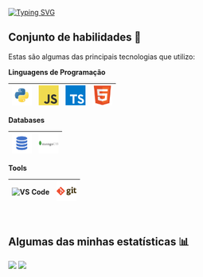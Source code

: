 [![Typing SVG](https://readme-typing-svg.demolab.com?font=Colibri&weight=600&size=27&pause=1000&color=243FF7F8&width=435&lines=Ol%C3%A1!+Sou+a+Fl%C3%A1via+%F0%9F%91%8B)](https://git.io/typing-svg)

## Conjunto de habilidades :muscle:

Estas são algumas das principais tecnologias que utilizo:

**Linguagens de Programação**

<img title="Python" alt="Python" width="40px" src="https://raw.githubusercontent.com/github/explore/master/topics/python/python.png" />|<img alt="JS" title="JavaScript" width="40px" src="https://raw.githubusercontent.com/github/explore/master/topics/javascript/javascript.png">|<img alt="Typescript" title="Typescript" width="40px" src="https://raw.githubusercontent.com/github/explore/main/topics/typescript/typescript.png">|<img title="HTML" alt="HTML" width="40px" src="https://raw.githubusercontent.com/devicons/devicon/master/icons/html5/html5-original.svg">
|--|--|--|--|

**Databases**

<img title="SQL" alt="SQL" width="40px" src="https://raw.githubusercontent.com/github/explore/master/topics/sql/sql.png">|<img title="MongoDB" alt="MongoDB" width="40px" src="https://raw.githubusercontent.com/github/explore/master/topics/mongodb/mongodb.png"> <br>
|--|--|

**Tools**

<img title="VS Code" alt="VS Code" width="40px" src="https://img.icons8.com/fluent/48/000000/visual-studio-code-2019.png">|<img title="git" alt="git" width="40px" src="https://raw.githubusercontent.com/github/explore/master/topics/git/git.png">
|--|--|
<br>

## Algumas das minhas estatísticas :bar_chart:
<div>
<img height="180cm" src="https://github-readme-stats.vercel.app/api?username=Flavia-Herculano&show_icons=true&theme=radical&include_all_commits=true&count_private=true"/>
<img height="180cm" src="https://github-readme-stats.vercel.app/api/top-langs/?username=Flavia-Herculano&layout=compact&langs_count=16&theme=radical"/>
</div>



